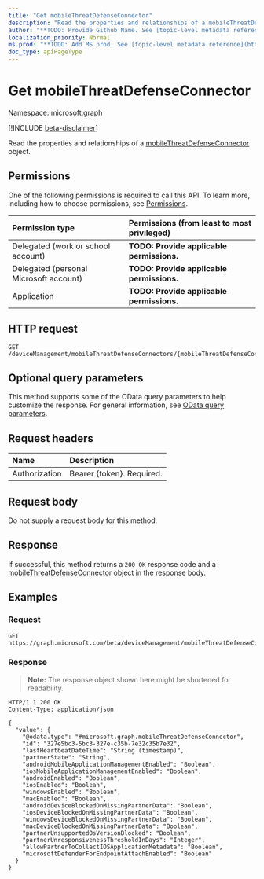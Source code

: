 ```yaml
---
title: "Get mobileThreatDefenseConnector"
description: "Read the properties and relationships of a mobileThreatDefenseConnector object."
author: "**TODO: Provide Github Name. See [topic-level metadata reference](https://msgo.azurewebsites.net/add/document/guidelines/metadata.html#topic-level-metadata)**"
localization_priority: Normal
ms.prod: "**TODO: Add MS prod. See [topic-level metadata reference](https://msgo.azurewebsites.net/add/document/guidelines/metadata.html#topic-level-metadata)**"
doc_type: apiPageType
---
```


# Get mobileThreatDefenseConnector
Namespace: microsoft.graph

[!INCLUDE [beta-disclaimer](../../includes/beta-disclaimer.md)]

Read the properties and relationships of a [mobileThreatDefenseConnector](../resources/intune-mobilethreatdefenseconnector.md) object.

## Permissions
One of the following permissions is required to call this API. To learn more, including how to choose permissions, see [Permissions](/graph/permissions-reference).

|Permission type|Permissions (from least to most privileged)|
|:---|:---|
|Delegated (work or school account)|**TODO: Provide applicable permissions.**|
|Delegated (personal Microsoft account)|**TODO: Provide applicable permissions.**|
|Application|**TODO: Provide applicable permissions.**|

## HTTP request

<!-- {
  "blockType": "ignored"
}
-->
``` http
GET /deviceManagement/mobileThreatDefenseConnectors/{mobileThreatDefenseConnectorId}
```

## Optional query parameters
This method supports some of the OData query parameters to help customize the response. For general information, see [OData query parameters](/graph/query-parameters).

## Request headers
|Name|Description|
|:---|:---|
|Authorization|Bearer {token}. Required.|

## Request body
Do not supply a request body for this method.

## Response

If successful, this method returns a `200 OK` response code and a [mobileThreatDefenseConnector](../resources/intune-mobilethreatdefenseconnector.md) object in the response body.

## Examples

### Request
<!-- {
  "blockType": "request",
  "name": "get_mobilethreatdefenseconnector"
}
-->
``` http
GET https://graph.microsoft.com/beta/deviceManagement/mobileThreatDefenseConnectors/{mobileThreatDefenseConnectorId}
```


### Response
>**Note:** The response object shown here might be shortened for readability.
<!-- {
  "blockType": "response",
  "truncated": true,
  "@odata.type": "microsoft.graph.mobileThreatDefenseConnector"
}
-->
``` http
HTTP/1.1 200 OK
Content-Type: application/json

{
  "value": {
    "@odata.type": "#microsoft.graph.mobileThreatDefenseConnector",
    "id": "327e5bc3-5bc3-327e-c35b-7e32c35b7e32",
    "lastHeartbeatDateTime": "String (timestamp)",
    "partnerState": "String",
    "androidMobileApplicationManagementEnabled": "Boolean",
    "iosMobileApplicationManagementEnabled": "Boolean",
    "androidEnabled": "Boolean",
    "iosEnabled": "Boolean",
    "windowsEnabled": "Boolean",
    "macEnabled": "Boolean",
    "androidDeviceBlockedOnMissingPartnerData": "Boolean",
    "iosDeviceBlockedOnMissingPartnerData": "Boolean",
    "windowsDeviceBlockedOnMissingPartnerData": "Boolean",
    "macDeviceBlockedOnMissingPartnerData": "Boolean",
    "partnerUnsupportedOsVersionBlocked": "Boolean",
    "partnerUnresponsivenessThresholdInDays": "Integer",
    "allowPartnerToCollectIOSApplicationMetadata": "Boolean",
    "microsoftDefenderForEndpointAttachEnabled": "Boolean"
  }
}
```

